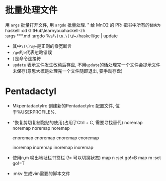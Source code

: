 # 批量处理文件
用 `args` 批量打开文件, 用 `argdo` 批量处理.
    " 给 MnO2 的 PR: 把书中所有的```替换为```haskell 
    :cd GitHub\learnyouahaskell-zh\
    :args *\*\*.md
    :argdo %s/```\(\n.\)\@=/```haskell/ge | update

* 其中`\(\)\@=`是正则的零宽断言
* `/ge`的`e`代表忽略错误
* `|`是命令连接符
* `update` 表示文件发生改动后存盘, 不用`update`的话处理完一个文件会提示文件未保存(意思大概是处理完一个文件随即退出, 要手动存盘)

# Pentadactyl
* Mkpentadactylrc 创建新的Pentadactylrc 配置文件, 位于%USERPROFILE%.
* "恢复剪切复制黏贴的使用(占用了Ctrl + C, 需要寻找替代)
    noremap <C-a> <C-v><C-a>
    noremap <C-c> <C-v><C-c>
    noremap <C-f> <C-v><C-f>
    noremap <C-x> <C-v><C-f> 

    cnoremap <C-a> <C-v><C-a>
    cnoremap <C-c> <C-v><C-c>
    cnoremap <C-v> <C-v><C-v>
    cnoremap <C-x> <C-v><C-x>

    inoremap <C-a> <C-v><C-a>
    inoremap <C-c> <C-v><C-c>
    inoremap <C-v> <C-v><C-v>
    inoremap <C-x> <C-v><C-x>

* 使用n,m 唤出地址栏书签栏 (!= 可以切换状态)
    map n :set go!=B<CR>
    map m :set go!=T<CR>

* :mkv 生成vim需要的脚本文件

